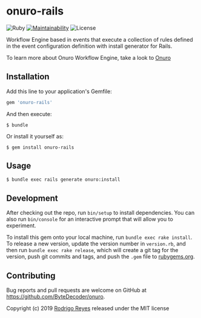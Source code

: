 # onuro-rails

![Ruby](https://github.com/ByteDecoder/onuro-rails/workflows/Ruby/badge.svg)
[![Maintainability](https://api.codeclimate.com/v1/badges/a5e0e79038ef84f7197e/maintainability)](https://codeclimate.com/github/ByteDecoder/onuro-rails/maintainability)
![License](https://img.shields.io/badge/license-MIT-green)

Workflow Engine based in events that execute a collection of rules defined in the event configuration definition
with install generator for Rails.

To learn more about Onuro Workflow Engine, take a look to  [Onuro](https://github.com/ByteDecoder/onuro)

## Installation

Add this line to your application's Gemfile:

```ruby
gem 'onuro-rails'
```

And then execute:

    $ bundle

Or install it yourself as:

    $ gem install onuro-rails

## Usage

    $ bundle exec rails generate onuro:install

## Development

After checking out the repo, run `bin/setup` to install dependencies. You can also run `bin/console` for an interactive prompt that will allow you to experiment.

To install this gem onto your local machine, run `bundle exec rake install`. To release a new version, update the version number in `version.rb`, and then run `bundle exec rake release`, which will create a git tag for the version, push git commits and tags, and push the `.gem` file to [rubygems.org](https://rubygems.org).

## Contributing

Bug reports and pull requests are welcome on GitHub at https://github.com/ByteDecoder/onuro.


Copyright (c) 2019 [Rodrigo Reyes](https://twitter.com/bytedecoder) released under the MIT license
